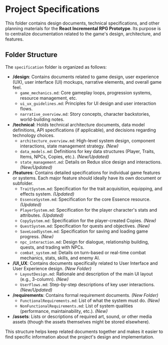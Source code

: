 # Project Specifications

This folder contains design documents, technical specifications, and other planning materials for the **React Incremental RPG Prototype**. Its purpose is to centralize documentation related to the game's design, architecture, and features.

## Folder Structure

The `specification` folder is organized as follows:

*   **/design**: Contains documents related to game design, user experience (UX), user interface (UI) mockups, narrative elements, and overall game feel.
    *   `game_mechanics.md`: Core gameplay loops, progression systems, resource management, etc.
    *   `ui_ux_guidelines.md`: Principles for UI design and user interaction flows.
    *   `narrative_overview.md`: Story concepts, character backstories, world-building notes.
*   **/technical**: Holds technical architecture documents, data model definitions, API specifications (if applicable), and decisions regarding technology choices.
    *   `architecture_overview.md`: High-level system design, component interactions, state management strategy. *(New)*
    *   `data_models.md`: Definitions for key data structures (Player, Traits, Items, NPCs, Copies, etc.). *(New/Updated)*
    *   `state_management.md`: Details on Redux slice design and interactions. *(New/Updated)*
*   **/features**: Contains detailed specifications for individual game features or systems. Each major feature should ideally have its own document or subfolder.
    *   `TraitSystem.md`: Specification for the trait acquisition, equipping, and effects system. *(Updated)*
    *   `EssenceSystem.md`: Specification for the core Essence resource. *(Updated)*
    *   `PlayerSystem.md`: Specification for the player character's stats and attributes. *(Updated)*
    *   `CopySystem.md`: Specification for the player-created Copies. *(New)*
    *   `QuestSystem.md`: Specification for quests and objectives. *(New)*
    *   `SaveLoadSystem.md`: Specification for saving and loading game progress. *(New)*
    *   `npc_interaction.md`: Design for dialogue, relationship building, quests, and trading with NPCs.
    *   `combat_system.md`: Details on turn-based or real-time combat mechanics, stats, skills, and enemy AI.
*   **/UI_UX**: Contains documents specifically related to User Interface and User Experience design. *(New Folder)*
    *   `LayoutDesign.md`: Rationale and description of the main UI layout (e.g., 3-column). *(New)*
    *   `UserFlows.md`: Step-by-step descriptions of key user interactions. *(New/Updated)*
*   **/requirements**: Contains formal requirement documents. *(New Folder)*
    *   `FunctionalRequirements.md`: List of what the system must do. *(New)*
    *   `NonFunctionalRequirements.md`: List of system qualities (performance, maintainability, etc.). *(New)*
*   **/assets**: Lists or descriptions of required art, sound, or other media assets (though the assets themselves might be stored elsewhere).

This structure helps keep related documents together and makes it easier to find specific information about the project's design and implementation.
